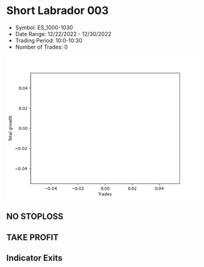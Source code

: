 # Short Labrador 003 
- Symbol: ES_1000-1030
- Date Range: 12/22/2022 - 12/30/2022
- Trading Period: 10:0-10:30
- Number of Trades: 0

![Plot](ShortLabrador003ES_1000-1030.png)
## NO STOPLOSS














## TAKE PROFIT











## Indicator Exits

